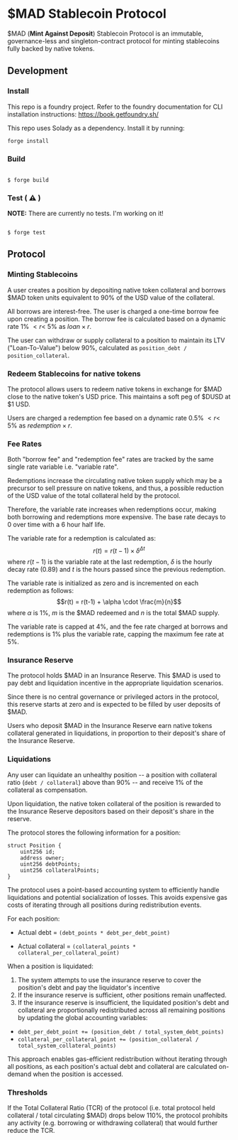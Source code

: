 # $MAD Stablecoin Protocol

$MAD (**Mint Against Deposit**) Stablecoin Protocol is an immutable, governance-less and singleton-contract protocol for minting stablecoins fully backed by native tokens.

## Development

### Install

This repo is a foundry project. Refer to the foundry documentation for CLI installation instructions: https://book.getfoundry.sh/

This repo uses Solady as a dependency. Install it by running:

```bash
forge install
```

### Build

```shell

$ forge build

```

### Test ( ⚠️ )

**NOTE:** There are currently no tests. I'm working on it!

```shell

$ forge test

```

## Protocol

### Minting Stablecoins

A user creates a position by depositing native token collateral and borrows $MAD token units equivalent to 90% of the USD value of the collateral.

All borrows are interest-free. The user is charged a one-time borrow fee upon creating a position. The borrow fee is calculated based on a dynamic rate 1% $< r <$ 5% as $loan \times r$.

The user can withdraw or supply collateral to a position to maintain its LTV ("Loan-To-Value") below 90%, calculated as `position_debt / position_collateral`.

### Redeem Stablecoins for native tokens

The protocol allows users to redeem native tokens in exchange for $MAD close to the native token's USD price. This maintains a soft peg of $DUSD at $1 USD.

Users are charged a redemption fee based on a dynamic rate 0.5% $< r <$ 5% as $redemption \times r$.

### Fee Rates

Both "borrow fee" and "redemption fee" rates are tracked by the same single rate variable i.e. "variable rate".

Redemptions increase the circulating native token supply which may be a precursor to sell pressure on native tokens, and thus, a possible reduction of the USD value of the total collateral held by the protocol.

Therefore, the variable rate increases when redemptions occur, making both borrowing and redemptions more expensive. The base rate decays to 0 over time with a 6 hour half life.

The variable rate for a redemption is calculated as:
$$r(t) = r(t-1) \times \delta^{\Delta t}$$
where $r(t-1)$ is the variable rate at the last redemption, $\delta$ is the hourly decay rate (0.89) and $t$ is the hours passed since the previous redemption.

The variable rate is initialized as zero and is incremented on each redemption as follows:
$$r(t) = r(t-1) + \alpha \cdot \frac{m}{n}$$
where $\alpha$ is 1%, $m$ is the $MAD redeemed and $n$ is the total $MAD supply.

The variable rate is capped at 4%, and the fee rate charged at borrows and redemptions is 1% plus the variable rate, capping the maximum fee rate at 5%.

### Insurance Reserve

The protocol holds $MAD in an Insurance Reserve. This $MAD is used to pay debt and liquidation incentive in the appropriate liquidation scenarios.

Since there is no central governance or privileged actors in the protocol, this reserve starts at zero and is expected to be filled by user deposits of $MAD.

Users who deposit $MAD in the Insurance Reserve earn native tokens collateral generated in liquidations, in proportion to their deposit's share of the Insurance Reserve.

### Liquidations

Any user can liquidate an unhealthy position -- a position with collateral ratio (`debt / collateral`) above than 90% -- and receive 1% of the collateral as compensation.

Upon liquidation, the native token collateral of the position is rewarded to the Insurance Reserve depositors based on their deposit's share in the reserve.

The protocol stores the following information for a position:

```solidity
struct Position {
	uint256 id;
	address owner;
	uint256 debtPoints;
	uint256 collateralPoints;
}
```

The protocol uses a point-based accounting system to efficiently handle liquidations and potential socialization of losses. This avoids expensive gas costs of iterating through all positions during redistribution events.

For each position:

- Actual debt = `(debt_points * debt_per_debt_point)`

* Actual collateral = `(collateral_points * collateral_per_collateral_point)`

When a position is liquidated:

1. The system attempts to use the insurance reserve to cover the position's debt and pay the liquidator's incentive
2. If the insurance reserve is sufficient, other positions remain unaffected.
3. If the insurance reserve is insufficient, the liquidated position's debt and collateral are proportionally redistributed across all remaining positions by updating the global accounting variables:

- `debt_per_debt_point += (position_debt / total_system_debt_points)`
- `collateral_per_collateral_point += (position_collateral / total_system_collateral_points)`

This approach enables gas-efficient redistribution without iterating through all positions, as each position's actual debt and collateral are calculated on-demand when the position is accessed.

### Thresholds

If the Total Collateral Ratio (TCR) of the protocol (i.e. total protocol held collateral / total circulating $MAD) drops below 110%, the protocol prohibits any activity (e.g. borrowing or withdrawing collateral) that would further reduce the TCR.
